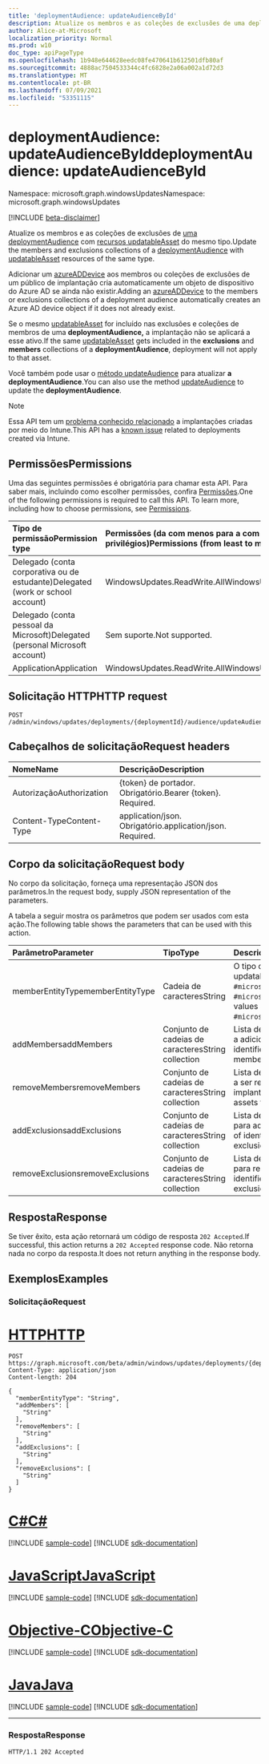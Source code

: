 ```yaml
---
title: 'deploymentAudience: updateAudienceById'
description: Atualize os membros e as coleções de exclusões de uma deploymentAudience com recursos updatableAsset do mesmo tipo.
author: Alice-at-Microsoft
localization_priority: Normal
ms.prod: w10
doc_type: apiPageType
ms.openlocfilehash: 1b948e644628eedc08fe470641b612501dfb80af
ms.sourcegitcommit: 4888ac7504533344c4fc6828e2a06a002a1d72d3
ms.translationtype: MT
ms.contentlocale: pt-BR
ms.lasthandoff: 07/09/2021
ms.locfileid: "53351115"
---
```

# <a name="deploymentaudience-updateaudiencebyid"></a><span data-ttu-id="d5c74-103">deploymentAudience: updateAudienceById</span><span class="sxs-lookup"><span data-stu-id="d5c74-103">deploymentAudience: updateAudienceById</span></span>

<span data-ttu-id="d5c74-104">Namespace: microsoft.graph.windowsUpdates</span><span class="sxs-lookup"><span data-stu-id="d5c74-104">Namespace: microsoft.graph.windowsUpdates</span></span>

[!INCLUDE [beta-disclaimer](../../includes/beta-disclaimer.md)]

<span data-ttu-id="d5c74-105">Atualize os membros e as coleções de exclusões de [uma deploymentAudience](../resources/windowsupdates-deploymentaudience.md) com [recursos updatableAsset](../resources/windowsupdates-updatableasset.md) do mesmo tipo.</span><span class="sxs-lookup"><span data-stu-id="d5c74-105">Update the members and exclusions collections of a [deploymentAudience](../resources/windowsupdates-deploymentaudience.md) with [updatableAsset](../resources/windowsupdates-updatableasset.md) resources of the same type.</span></span>

<span data-ttu-id="d5c74-106">Adicionar um [azureADDevice](../resources/windowsupdates-azureaddevice.md) aos membros ou coleções de exclusões de um público de implantação cria automaticamente um objeto de dispositivo do Azure AD se ainda não existir.</span><span class="sxs-lookup"><span data-stu-id="d5c74-106">Adding an [azureADDevice](../resources/windowsupdates-azureaddevice.md) to the members or exclusions collections of a deployment audience automatically creates an Azure AD device object if it does not already exist.</span></span>

<span data-ttu-id="d5c74-107">Se o mesmo [updatableAsset](../resources/windowsupdates-updatableasset.md)  for incluído  nas exclusões e coleções de membros de uma **deploymentAudience,** a implantação não se aplicará a esse ativo.</span><span class="sxs-lookup"><span data-stu-id="d5c74-107">If the same [updatableAsset](../resources/windowsupdates-updatableasset.md) gets included in the **exclusions** and **members** collections of a **deploymentAudience**, deployment will not apply to that asset.</span></span>

<span data-ttu-id="d5c74-108">Você também pode usar o [método updateAudience](windowsupdates-deploymentaudience-updateaudience.md) para atualizar **a deploymentAudience**.</span><span class="sxs-lookup"><span data-stu-id="d5c74-108">You can also use the method [updateAudience](windowsupdates-deploymentaudience-updateaudience.md) to update the **deploymentAudience**.</span></span>

> [!NOTE]
> <span data-ttu-id="d5c74-109">Essa API tem um [problema conhecido relacionado](/Graph/known-issues#accessing-and-updating-deployment-audiences) a implantações criadas por meio do Intune.</span><span class="sxs-lookup"><span data-stu-id="d5c74-109">This API has a [known issue](/Graph/known-issues#accessing-and-updating-deployment-audiences) related to deployments created via Intune.</span></span>

## <a name="permissions"></a><span data-ttu-id="d5c74-110">Permissões</span><span class="sxs-lookup"><span data-stu-id="d5c74-110">Permissions</span></span>
<span data-ttu-id="d5c74-p101">Uma das seguintes permissões é obrigatória para chamar esta API. Para saber mais, incluindo como escolher permissões, confira [Permissões](/graph/permissions-reference).</span><span class="sxs-lookup"><span data-stu-id="d5c74-p101">One of the following permissions is required to call this API. To learn more, including how to choose permissions, see [Permissions](/graph/permissions-reference).</span></span>

|<span data-ttu-id="d5c74-113">Tipo de permissão</span><span class="sxs-lookup"><span data-stu-id="d5c74-113">Permission type</span></span>|<span data-ttu-id="d5c74-114">Permissões (da com menos para a com mais privilégios)</span><span class="sxs-lookup"><span data-stu-id="d5c74-114">Permissions (from least to most privileged)</span></span>|
|:---|:---|
|<span data-ttu-id="d5c74-115">Delegado (conta corporativa ou de estudante)</span><span class="sxs-lookup"><span data-stu-id="d5c74-115">Delegated (work or school account)</span></span>|<span data-ttu-id="d5c74-116">WindowsUpdates.ReadWrite.All</span><span class="sxs-lookup"><span data-stu-id="d5c74-116">WindowsUpdates.ReadWrite.All</span></span>|
|<span data-ttu-id="d5c74-117">Delegado (conta pessoal da Microsoft)</span><span class="sxs-lookup"><span data-stu-id="d5c74-117">Delegated (personal Microsoft account)</span></span>|<span data-ttu-id="d5c74-118">Sem suporte.</span><span class="sxs-lookup"><span data-stu-id="d5c74-118">Not supported.</span></span>|
|<span data-ttu-id="d5c74-119">Application</span><span class="sxs-lookup"><span data-stu-id="d5c74-119">Application</span></span>|<span data-ttu-id="d5c74-120">WindowsUpdates.ReadWrite.All</span><span class="sxs-lookup"><span data-stu-id="d5c74-120">WindowsUpdates.ReadWrite.All</span></span>|

## <a name="http-request"></a><span data-ttu-id="d5c74-121">Solicitação HTTP</span><span class="sxs-lookup"><span data-stu-id="d5c74-121">HTTP request</span></span>

<!-- {
  "blockType": "ignored"
}
-->
``` http
POST /admin/windows/updates/deployments/{deploymentId}/audience/updateAudienceById
```

## <a name="request-headers"></a><span data-ttu-id="d5c74-122">Cabeçalhos de solicitação</span><span class="sxs-lookup"><span data-stu-id="d5c74-122">Request headers</span></span>
|<span data-ttu-id="d5c74-123">Nome</span><span class="sxs-lookup"><span data-stu-id="d5c74-123">Name</span></span>|<span data-ttu-id="d5c74-124">Descrição</span><span class="sxs-lookup"><span data-stu-id="d5c74-124">Description</span></span>|
|:---|:---|
|<span data-ttu-id="d5c74-125">Autorização</span><span class="sxs-lookup"><span data-stu-id="d5c74-125">Authorization</span></span>|<span data-ttu-id="d5c74-p102">{token} de portador. Obrigatório.</span><span class="sxs-lookup"><span data-stu-id="d5c74-p102">Bearer {token}. Required.</span></span>|
|<span data-ttu-id="d5c74-128">Content-Type</span><span class="sxs-lookup"><span data-stu-id="d5c74-128">Content-Type</span></span>|<span data-ttu-id="d5c74-p103">application/json. Obrigatório.</span><span class="sxs-lookup"><span data-stu-id="d5c74-p103">application/json. Required.</span></span>|

## <a name="request-body"></a><span data-ttu-id="d5c74-131">Corpo da solicitação</span><span class="sxs-lookup"><span data-stu-id="d5c74-131">Request body</span></span>
<span data-ttu-id="d5c74-132">No corpo da solicitação, forneça uma representação JSON dos parâmetros.</span><span class="sxs-lookup"><span data-stu-id="d5c74-132">In the request body, supply JSON representation of the parameters.</span></span>

<span data-ttu-id="d5c74-133">A tabela a seguir mostra os parâmetros que podem ser usados com esta ação.</span><span class="sxs-lookup"><span data-stu-id="d5c74-133">The following table shows the parameters that can be used with this action.</span></span>

|<span data-ttu-id="d5c74-134">Parâmetro</span><span class="sxs-lookup"><span data-stu-id="d5c74-134">Parameter</span></span>|<span data-ttu-id="d5c74-135">Tipo</span><span class="sxs-lookup"><span data-stu-id="d5c74-135">Type</span></span>|<span data-ttu-id="d5c74-136">Descrição</span><span class="sxs-lookup"><span data-stu-id="d5c74-136">Description</span></span>|
|:---|:---|:---|
|<span data-ttu-id="d5c74-137">memberEntityType</span><span class="sxs-lookup"><span data-stu-id="d5c74-137">memberEntityType</span></span>|<span data-ttu-id="d5c74-138">Cadeia de caracteres</span><span class="sxs-lookup"><span data-stu-id="d5c74-138">String</span></span>|<span data-ttu-id="d5c74-139">O tipo completo dos ativos atualizáveis.</span><span class="sxs-lookup"><span data-stu-id="d5c74-139">The full type of the updatable assets.</span></span> <span data-ttu-id="d5c74-140">Os valores possíveis são: `#microsoft.graph.windowsUpdates.azureADDevice` e `#microsoft.graph.windowsUpdates.updatableAssetGroup`.</span><span class="sxs-lookup"><span data-stu-id="d5c74-140">Possible values are: `#microsoft.graph.windowsUpdates.azureADDevice`, `#microsoft.graph.windowsUpdates.updatableAssetGroup`.</span></span>|
|<span data-ttu-id="d5c74-141">addMembers</span><span class="sxs-lookup"><span data-stu-id="d5c74-141">addMembers</span></span>|<span data-ttu-id="d5c74-142">Conjunto de cadeias de caracteres</span><span class="sxs-lookup"><span data-stu-id="d5c74-142">String collection</span></span>|<span data-ttu-id="d5c74-143">Lista de identificadores correspondentes aos ativos atualizáveis a adicionar como membros da audiência de implantação.</span><span class="sxs-lookup"><span data-stu-id="d5c74-143">List of identifiers corresponding to the updatable assets to add as members of the deployment audience.</span></span>|
|<span data-ttu-id="d5c74-144">removeMembers</span><span class="sxs-lookup"><span data-stu-id="d5c74-144">removeMembers</span></span>|<span data-ttu-id="d5c74-145">Conjunto de cadeias de caracteres</span><span class="sxs-lookup"><span data-stu-id="d5c74-145">String collection</span></span>|<span data-ttu-id="d5c74-146">Lista de identificadores correspondentes aos ativos atualizáveis a ser removidos como membros da audiência de implantação.</span><span class="sxs-lookup"><span data-stu-id="d5c74-146">List of identifiers corresponding to the updatable assets to remove as members of the deployment audience.</span></span>|
|<span data-ttu-id="d5c74-147">addExclusions</span><span class="sxs-lookup"><span data-stu-id="d5c74-147">addExclusions</span></span>|<span data-ttu-id="d5c74-148">Conjunto de cadeias de caracteres</span><span class="sxs-lookup"><span data-stu-id="d5c74-148">String collection</span></span>|<span data-ttu-id="d5c74-149">Lista de identificadores correspondentes aos ativos atualizáveis para adicionar como exclusões do público de implantação.</span><span class="sxs-lookup"><span data-stu-id="d5c74-149">List of identifiers corresponding to the updatable assets to add as exclusions from the deployment audience.</span></span>|
|<span data-ttu-id="d5c74-150">removeExclusions</span><span class="sxs-lookup"><span data-stu-id="d5c74-150">removeExclusions</span></span>|<span data-ttu-id="d5c74-151">Conjunto de cadeias de caracteres</span><span class="sxs-lookup"><span data-stu-id="d5c74-151">String collection</span></span>|<span data-ttu-id="d5c74-152">Lista de identificadores correspondentes aos ativos atualizáveis para remover como exclusões do público de implantação.</span><span class="sxs-lookup"><span data-stu-id="d5c74-152">List of identifiers corresponding to the updatable assets to remove as exclusions from the deployment audience.</span></span>|



## <a name="response"></a><span data-ttu-id="d5c74-153">Resposta</span><span class="sxs-lookup"><span data-stu-id="d5c74-153">Response</span></span>

<span data-ttu-id="d5c74-154">Se tiver êxito, esta ação retornará um código de resposta `202 Accepted`.</span><span class="sxs-lookup"><span data-stu-id="d5c74-154">If successful, this action returns a `202 Accepted` response code.</span></span> <span data-ttu-id="d5c74-155">Não retorna nada no corpo da resposta.</span><span class="sxs-lookup"><span data-stu-id="d5c74-155">It does not return anything in the response body.</span></span>

## <a name="examples"></a><span data-ttu-id="d5c74-156">Exemplos</span><span class="sxs-lookup"><span data-stu-id="d5c74-156">Examples</span></span>

### <a name="request"></a><span data-ttu-id="d5c74-157">Solicitação</span><span class="sxs-lookup"><span data-stu-id="d5c74-157">Request</span></span>


# <a name="http"></a>[<span data-ttu-id="d5c74-158">HTTP</span><span class="sxs-lookup"><span data-stu-id="d5c74-158">HTTP</span></span>](#tab/http)
<!-- {
  "blockType": "request",
  "name": "deploymentaudience_updateaudiencebyid"
}
-->
``` http
POST https://graph.microsoft.com/beta/admin/windows/updates/deployments/{deploymentId}/audience/updateAudienceById
Content-Type: application/json
Content-length: 204

{
  "memberEntityType": "String",
  "addMembers": [
    "String"
  ],
  "removeMembers": [
    "String"
  ],
  "addExclusions": [
    "String"
  ],
  "removeExclusions": [
    "String"
  ]
}
```
# <a name="c"></a>[<span data-ttu-id="d5c74-159">C#</span><span class="sxs-lookup"><span data-stu-id="d5c74-159">C#</span></span>](#tab/csharp)
[!INCLUDE [sample-code](../includes/snippets/csharp/deploymentaudience-updateaudiencebyid-csharp-snippets.md)]
[!INCLUDE [sdk-documentation](../includes/snippets/snippets-sdk-documentation-link.md)]

# <a name="javascript"></a>[<span data-ttu-id="d5c74-160">JavaScript</span><span class="sxs-lookup"><span data-stu-id="d5c74-160">JavaScript</span></span>](#tab/javascript)
[!INCLUDE [sample-code](../includes/snippets/javascript/deploymentaudience-updateaudiencebyid-javascript-snippets.md)]
[!INCLUDE [sdk-documentation](../includes/snippets/snippets-sdk-documentation-link.md)]

# <a name="objective-c"></a>[<span data-ttu-id="d5c74-161">Objective-C</span><span class="sxs-lookup"><span data-stu-id="d5c74-161">Objective-C</span></span>](#tab/objc)
[!INCLUDE [sample-code](../includes/snippets/objc/deploymentaudience-updateaudiencebyid-objc-snippets.md)]
[!INCLUDE [sdk-documentation](../includes/snippets/snippets-sdk-documentation-link.md)]

# <a name="java"></a>[<span data-ttu-id="d5c74-162">Java</span><span class="sxs-lookup"><span data-stu-id="d5c74-162">Java</span></span>](#tab/java)
[!INCLUDE [sample-code](../includes/snippets/java/deploymentaudience-updateaudiencebyid-java-snippets.md)]
[!INCLUDE [sdk-documentation](../includes/snippets/snippets-sdk-documentation-link.md)]

---



### <a name="response"></a><span data-ttu-id="d5c74-163">Resposta</span><span class="sxs-lookup"><span data-stu-id="d5c74-163">Response</span></span>

<!-- {
  "blockType": "response",
  "truncated": true
}
-->
``` http
HTTP/1.1 202 Accepted
```

